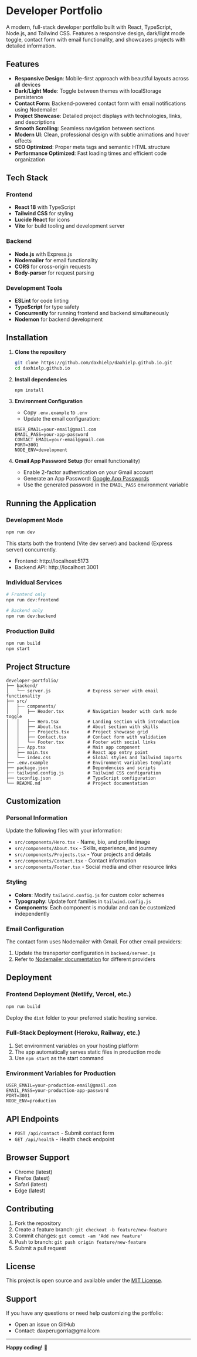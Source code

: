 # Developer Portfolio

A modern, full-stack developer portfolio built with React, TypeScript, Node.js, and Tailwind CSS. Features a responsive design, dark/light mode toggle, contact form with email functionality, and showcases projects with detailed information.

## Features

- **Responsive Design**: Mobile-first approach with beautiful layouts across all devices
- **Dark/Light Mode**: Toggle between themes with localStorage persistence
- **Contact Form**: Backend-powered contact form with email notifications using Nodemailer
- **Project Showcase**: Detailed project displays with technologies, links, and descriptions
- **Smooth Scrolling**: Seamless navigation between sections
- **Modern UI**: Clean, professional design with subtle animations and hover effects
- **SEO Optimized**: Proper meta tags and semantic HTML structure
- **Performance Optimized**: Fast loading times and efficient code organization

## Tech Stack

### Frontend
- **React 18** with TypeScript
- **Tailwind CSS** for styling
- **Lucide React** for icons
- **Vite** for build tooling and development server

### Backend
- **Node.js** with Express.js
- **Nodemailer** for email functionality
- **CORS** for cross-origin requests
- **Body-parser** for request parsing

### Development Tools
- **ESLint** for code linting
- **TypeScript** for type safety
- **Concurrently** for running frontend and backend simultaneously
- **Nodemon** for backend development

## Installation

1. **Clone the repository**
   ```bash
   git clone https://github.com/daxhielp/daxhielp.github.io.git
   cd daxhielp.github.io
   ```

2. **Install dependencies**
   ```bash
   npm install
   ```

3. **Environment Configuration**
   - Copy `.env.example` to `.env`
   - Update the email configuration:
   ```env
   USER_EMAIL=your-email@gmail.com
   EMAIL_PASS=your-app-password
   CONTACT_EMAIL=your-email@gmail.com
   PORT=3001
   NODE_ENV=development
   ```

4. **Gmail App Password Setup** (for email functionality)
   - Enable 2-factor authentication on your Gmail account
   - Generate an App Password: [Google App Passwords](https://myaccount.google.com/apppasswords)
   - Use the generated password in the `EMAIL_PASS` environment variable

## Running the Application

### Development Mode
```bash
npm run dev
```
This starts both the frontend (Vite dev server) and backend (Express server) concurrently.

- Frontend: http://localhost:5173
- Backend API: http://localhost:3001

### Individual Services
```bash
# Frontend only
npm run dev:frontend

# Backend only
npm run dev:backend
```

### Production Build
```bash
npm run build
npm start
```

## Project Structure

```
developer-portfolio/
├── backend/
│   └── server.js              # Express server with email functionality
├── src/
│   ├── components/
│   │   ├── Header.tsx         # Navigation header with dark mode toggle
│   │   ├── Hero.tsx           # Landing section with introduction
│   │   ├── About.tsx          # About section with skills
│   │   ├── Projects.tsx       # Project showcase grid
│   │   ├── Contact.tsx        # Contact form with validation
│   │   └── Footer.tsx         # Footer with social links
│   ├── App.tsx                # Main app component
│   ├── main.tsx               # React app entry point
│   └── index.css              # Global styles and Tailwind imports
├── .env.example               # Environment variables template
├── package.json               # Dependencies and scripts
├── tailwind.config.js         # Tailwind CSS configuration
├── tsconfig.json              # TypeScript configuration
└── README.md                  # Project documentation
```

## Customization

### Personal Information
Update the following files with your information:
- `src/components/Hero.tsx` - Name, bio, and profile image
- `src/components/About.tsx` - Skills, experience, and journey
- `src/components/Projects.tsx` - Your projects and details
- `src/components/Contact.tsx` - Contact information
- `src/components/Footer.tsx` - Social media and other resource links

### Styling
- **Colors**: Modify `tailwind.config.js` for custom color schemes
- **Typography**: Update font families in `tailwind.config.js`
- **Components**: Each component is modular and can be customized independently

### Email Configuration
The contact form uses Nodemailer with Gmail. For other email providers:
1. Update the transporter configuration in `backend/server.js`
2. Refer to [Nodemailer documentation](https://nodemailer.com/) for different providers

## Deployment

### Frontend Deployment (Netlify, Vercel, etc.)
```bash
npm run build
```
Deploy the `dist` folder to your preferred static hosting service.

### Full-Stack Deployment (Heroku, Railway, etc.)
1. Set environment variables on your hosting platform
2. The app automatically serves static files in production mode
3. Use `npm start` as the start command

### Environment Variables for Production
```env
USER_EMAIL=your-production-email@gmail.com
EMAIL_PASS=your-production-app-password
PORT=3001
NODE_ENV=production
```

## API Endpoints

- `POST /api/contact` - Submit contact form
- `GET /api/health` - Health check endpoint

## Browser Support

- Chrome (latest)
- Firefox (latest)
- Safari (latest)
- Edge (latest)

## Contributing

1. Fork the repository
2. Create a feature branch: `git checkout -b feature/new-feature`
3. Commit changes: `git commit -am 'Add new feature'`
4. Push to branch: `git push origin feature/new-feature`
5. Submit a pull request

## License

This project is open source and available under the [MIT License](LICENSE).

## Support

If you have any questions or need help customizing the portfolio:
- Open an issue on GitHub
- Contact: daxperugorria@gmailcom

---

**Happy coding!** 🎉